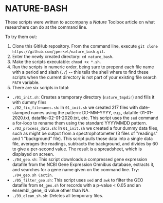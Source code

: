 # NATURE-BASH

These scripts were written to accompany a *Nature* Toolbox article on what researchers can do at the command line. 

To try them out: 

1. Clone this GitHub repository. From the command line, execute `git clone https://github.com/jperkel/nature_bash.git`. 
2. Enter the newly created directory: `cd nature_bash`.
3. Make the scripts executable: `chmod +x *.sh`. 
4. Run the scripts in numeric order, being sure to prepend each file name with a period and slash (`./`) -- this tells the shell where to find these scripts when the current directory is not part of your existing file search `PATH` variable. 
5. There are six scripts in total:
- `./01_init.sh`: Creates a temporary directory (`nature_tmpdir`) and fills it with dummy files
- `./02_fix_filenames.sh`: In `01_init.sh` we created 217 files with date-stamped names using the pattern: DD-MM-YYYY, e.g., datafile-01-01-2020.txt, datafile-02-01-2020.txt, etc. This script uses the `sed` command a for-loop to rename them using the standard YYYYMMDD pattern. 
- `./03_process_data.sh`: In `01_init.sh` we created a four dummy data files, such as might be output from a spectrophotometer (3 files of "readings" and 1 "background" file). This script pulls those data into a single data file, averages the readings, subtracts the background, and divides by 60 to give a per-second value. The result is a spreadsheet, which is displayed on screen.
- `./04_geo.sh`: This script downloads a compressed gene expression datafile from the NCBI Gene Expression Omnibus database, extracts it, and searches for a gene name given on the command line. Try: `./04_geo.sh Cactin`. 
- `./05_filter_geo.sh`: This script uses `sed` and `awk` to filter the GEO datafile from `04_geo.sh` for records with a p-value < 0.05 and an ensembl_gene_id value other than NA.
- `./99_clean_sh.sh`: Deletes all temporary files. 
